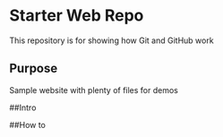 # Starter Web Repo

This repository is for showing how Git and GitHub work

## Purpose

Sample website with plenty of files for demos

##Intro

##How to